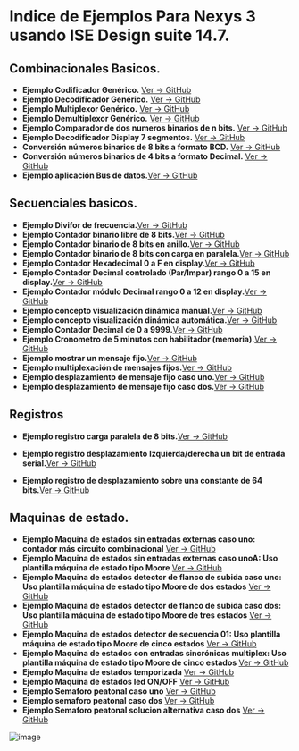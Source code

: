# **Indice de Ejemplos Para Nexys 3 usando ISE Design suite 14.7.**

## **Combinacionales Basicos.**
* **Ejemplo Codificador Genérico.** [Ver -> GitHub](https://github.com/ceroma1/VHDL-Basico-Nexys3/tree/master/BloquesCombinacionales/Codigeneric)
* **Ejemplo Decodificador Genérico.** [Ver -> GitHub](https://github.com/ceroma1/VHDL-Basico-Nexys3/tree/master/BloquesCombinacionales/Decodegeneric)
* **Ejemplo Multiplexor Genérico.** [Ver -> GitHub](https://github.com/ceroma1/VHDL-Basico-Nexys3/tree/master/BloquesCombinacionales/MultiplexorGeneric)
* **Ejemplo Demultiplexor Genérico.** [Ver -> GitHub](https://github.com/ceroma1/VHDL-Basico-Nexys3/tree/master/BloquesCombinacionales/DemuxGeneric)
* **Ejemplo Comparador de dos numeros binarios de n bits.** [Ver -> GitHub](https://github.com/ceroma1/VHDL-Basico-Nexys3/tree/master/BloquesCombinacionales/comparageneric)
* **Ejemplo Decodificador Display 7 segmentos.**  [Ver -> GitHub](https://github.com/ceroma1/VHDL-Basico-Nexys3/tree/master/BloquesCombinacionales/Display7segmento)
* **Conversión números binarios de 8 bits a formato BCD.** [Ver -> GitHub](https://github.com/ceroma1/VHDL-Basico-Nexys3/tree/master/BloquesCombinacionales/Bin_Bcd)
* **Conversión números binarios de 4 bits a formato Decimal.** [Ver -> GitHub](https://github.com/ceroma1/VHDL-Basico-Nexys3/tree/master/BloquesCombinacionales/bin_dec)
* **Ejemplo aplicación Bus de datos.**[Ver -> GitHub](https://github.com/ceroma1/VHDL-Basico-Nexys3/tree/master/BloquesCombinacionales/Bus_datos)

## **Secuenciales basicos.**
* **Ejemplo Divifor de frecuencia.**[Ver -> GitHub](https://github.com/ceroma1/VHDL-Basico-Nexys3/tree/master/BloquesSecuenciales/Divide_fre)
* **Ejemplo Contador binario libre de 8 bits.**[Ver -> GitHub](https://github.com/ceroma1/VHDL-Basico-Nexys3/tree/master/BloquesSecuenciales/Contador)
* **Ejemplo Contador binario de 8 bits en anillo.**[Ver -> GitHub](https://github.com/ceroma1/VHDL-Basico-Nexys3/tree/master/BloquesSecuenciales/ContadorAnillo)
* **Ejemplo Contador binario de 8 bits con carga en paralela.**[Ver -> GitHub](https://github.com/ceroma1/VHDL-Basico-Nexys3/tree/master/BloquesSecuenciales/ContadorCarga)
* **Ejemplo Contador Hexadecimal 0 a F en display.**[Ver -> GitHub](https://github.com/ceroma1/VHDL-Basico-Nexys3/tree/master/BloquesSecuenciales/ContadorDisplay)
* **Ejemplo Contador Decimal controlado (Par/Impar) rango 0 a 15 en display.**[Ver -> GitHub](https://github.com/ceroma1/VHDL-Basico-Nexys3/tree/master/BloquesSecuenciales/contadorControl)
* **Ejemplo Contador módulo Decimal rango 0 a 12 en display.**[Ver -> GitHub](https://github.com/ceroma1/VHDL-Basico-Nexys3/tree/master/BloquesSecuenciales/ContadorModulo)
* **Ejemplo concepto visualización dinámica manual.**[Ver -> GitHub](https://github.com/ceroma1/VHDL-Basico-Nexys3/tree/master/BloquesSecuenciales/MuxDisplayMano)
* **Ejemplo concepto visualización dinámica automática.**[Ver -> GitHub](https://github.com/ceroma1/VHDL-Basico-Nexys3/tree/master/BloquesSecuenciales/MuxDisplayAuto)
* **Ejemplo Contador Decimal de 0 a 9999.**[Ver -> GitHub](https://github.com/ceroma1/VHDL-Basico-Nexys3/tree/master/BloquesSecuenciales/ContadorDisplayVer2)
* **Ejemplo Cronometro de 5 minutos con habilitador (memoria).**[Ver -> GitHub](https://github.com/ceroma1/VHDL-Basico-Nexys3/tree/master/BloquesSecuenciales/Cronometro)
* **Ejemplo mostrar un mensaje fijo.**[Ver -> GitHub](https://github.com/ceroma1/VHDL-Basico-Nexys3/tree/master/BloquesSecuenciales/publick7seg)
* **Ejemplo multiplexación de mensajes fijos.**[Ver -> GitHub](https://github.com/ceroma1/VHDL-Basico-Nexys3/tree/master/BloquesSecuenciales/MuxPublick)
* **Ejemplo desplazamiento de mensaje fijo caso uno.**[Ver -> GitHub](https://github.com/ceroma1/VHDL-Basico-Nexys3/tree/master/BloquesSecuenciales/PublickDesplaza)
* **Ejemplo desplazamiento de mensaje fijo caso dos.**[Ver -> GitHub](https://github.com/ceroma1/VHDL-Basico-Nexys3/tree/master/BloquesSecuenciales/PublickDesplazaVer2)

## **Registros**
* **Ejemplo registro carga paralela de 8 bits.**[Ver -> GitHub](https://github.com/ceroma1/VHDL-Basico-Nexys3/tree/master/BloquesSecuenciales/Registro)
* **Ejemplo registro desplazamiento Izquierda/derecha un bit de entrada serial.**[Ver -> GitHub](https://github.com/ceroma1/VHDL-Basico-Nexys3/tree/master/BloquesSecuenciales/registroDesplaza)

* **Ejemplo registro de desplazamiento sobre una constante de 64 bits.**[Ver -> GitHub](https://github.com/ceroma1/VHDL-Basico-Nexys3/tree/master/BloquesSecuenciales/registro2)



## **Maquinas de estado.**
* **Ejemplo Maquina de estados sin entradas externas caso uno: contador más circuito combinacional** [Ver -> GitHub]( https://github.com/ceroma1/VHDL-Basico-Nexys3/tree/master/BloqueMaquinaEstados/MaqEstadoUno)
* **Ejemplo Maquina de estados sin entradas externas caso unoA: Uso plantilla máquina de estado tipo Moore** [Ver -> GitHub]( https://github.com/ceroma1/VHDL-Basico-Nexys3/tree/master/BloqueMaquinaEstados/MaqEstadoUnoA)
* **Ejemplo Maquina de estados detector de flanco de subida caso uno: Uso plantilla máquina de estado tipo Moore de dos estados** [Ver -> GitHub]( https://github.com/ceroma1/VHDL-Basico-Nexys3/tree/master/BloqueMaquinaEstados/MaqEstadoDos)
* **Ejemplo Maquina de estados detector de flanco de subida caso dos: Uso plantilla máquina de estado tipo Moore de tres estados** [Ver -> GitHub]( https://github.com/ceroma1/VHDL-Basico-Nexys3/tree/master/BloqueMaquinaEstados/MaqEstadoDosA)
* **Ejemplo Maquina de estados detector de secuencia 01: Uso plantilla máquina de estado tipo Moore de cinco estados** [Ver -> GitHub](https://github.com/ceroma1/VHDL-Basico-Nexys3/tree/master/BloqueMaquinaEstados/MaqEstadosTres)
* **Ejemplo Maquina de estados con entradas sincrónicas multiplex: Uso plantilla máquina de estado tipo Moore de cinco estados** [Ver -> GitHub]( https://github.com/ceroma1/VHDL-Basico-Nexys3/tree/master/BloqueMaquinaEstados/MaqEstadoCuatro)
* **Ejemplo Maquina de estados temporizada** [Ver -> GitHub](https://github.com/ceroma1/VHDL-Basico-Nexys3/tree/master/BloqueMaquinaEstados/ReboteTemporizado)
* **Ejemplo Maquina de estados led ON/OFF** [Ver -> GitHub](https://github.com/ceroma1/VHDL-Basico-Nexys3/tree/master/BloqueMaquinaEstados/MaqLEDONOFF)
* **Ejemplo Semaforo peatonal caso uno** [Ver -> GitHub](https://github.com/ceroma1/VHDL-Basico-Nexys3/tree/master/BloqueMaquinaEstados/semaforoPeatonV0)
* **Ejemplo semaforo peatonal caso dos** [Ver -> GitHub](https://github.com/ceroma1/VHDL-Basico-Nexys3/tree/master/BloqueMaquinaEstados/SemaforoPeatonV2)
* **Ejemplo Semaforo peatonal solucion alternativa caso dos** [Ver -> GitHub](https://github.com/ceroma1/VHDL-Basico-Nexys3/tree/master/BloqueMaquinaEstados/SemaforoPeatonV1)

![image](https://github.com/ceroma1/VHDL-Basico-Nexys3/assets/49888643/6439d73b-2291-425a-875c-f9c37a3e9304)

